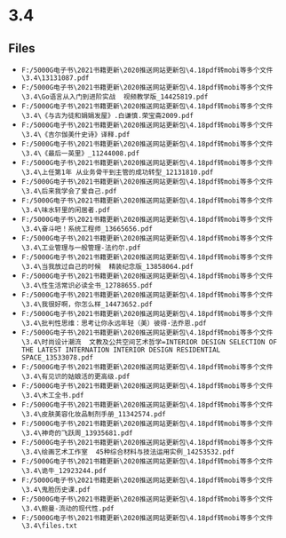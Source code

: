 # 3.4

## Files

- `F:/5000G电子书\2021书籍更新\2020推送网站更新包\4.18pdf转mobi等多个文件\3.4\13131087.pdf`
- `F:/5000G电子书\2021书籍更新\2020推送网站更新包\4.18pdf转mobi等多个文件\3.4\Go语言从入门到进阶实战  视频教学版_14425819.pdf`
- `F:/5000G电子书\2021书籍更新\2020推送网站更新包\4.18pdf转mobi等多个文件\3.4\《与古为徒和娟娟发屋》.白谦慎.荣宝斋2009.pdf`
- `F:/5000G电子书\2021书籍更新\2020推送网站更新包\4.18pdf转mobi等多个文件\3.4\《吉尔伽美什史诗》译释.pdf`
- `F:/5000G电子书\2021书籍更新\2020推送网站更新包\4.18pdf转mobi等多个文件\3.4\《最后一英里》_11244008.pdf`
- `F:/5000G电子书\2021书籍更新\2020推送网站更新包\4.18pdf转mobi等多个文件\3.4\上任第1年 从业务骨干到主管的成功转型_12131810.pdf`
- `F:/5000G电子书\2021书籍更新\2020推送网站更新包\4.18pdf转mobi等多个文件\3.4\后来我学会了爱自己.pdf`
- `F:/5000G电子书\2021书籍更新\2020推送网站更新包\4.18pdf转mobi等多个文件\3.4\味水轩里的闲居者.pdf`
- `F:/5000G电子书\2021书籍更新\2020推送网站更新包\4.18pdf转mobi等多个文件\3.4\奋斗吧！系统工程师_13665656.pdf`
- `F:/5000G电子书\2021书籍更新\2020推送网站更新包\4.18pdf转mobi等多个文件\3.4\工业管理与一般管理-法约尔.pdf`
- `F:/5000G电子书\2021书籍更新\2020推送网站更新包\4.18pdf转mobi等多个文件\3.4\当我放过自己的时候  精装纪念版_13858064.pdf`
- `F:/5000G电子书\2021书籍更新\2020推送网站更新包\4.18pdf转mobi等多个文件\3.4\性生活常识必读全书_12788655.pdf`
- `F:/5000G电子书\2021书籍更新\2020推送网站更新包\4.18pdf转mobi等多个文件\3.4\我很好啊，你怎么样_14473652.pdf`
- `F:/5000G电子书\2021书籍更新\2020推送网站更新包\4.18pdf转mobi等多个文件\3.4\批判性思维：思考让你永远年轻（美）彼得·法乔恩.pdf`
- `F:/5000G电子书\2021书籍更新\2020推送网站更新包\4.18pdf转mobi等多个文件\3.4\时尚设计潮流  文教及公共空间艺术哲学=INTERIOR DESIGN SELECTION OF THE LATEST INTERNATION INTERIOR DESIGN RESIDENTIAL SPACE_13533078.pdf`
- `F:/5000G电子书\2021书籍更新\2020推送网站更新包\4.18pdf转mobi等多个文件\3.4\有见识的姑娘活的更高级.pdf`
- `F:/5000G电子书\2021书籍更新\2020推送网站更新包\4.18pdf转mobi等多个文件\3.4\木工全书.pdf`
- `F:/5000G电子书\2021书籍更新\2020推送网站更新包\4.18pdf转mobi等多个文件\3.4\皮肤美容化妆品制剂手册_11342574.pdf`
- `F:/5000G电子书\2021书籍更新\2020推送网站更新包\4.18pdf转mobi等多个文件\3.4\神奇的飞跃周_13935681.pdf`
- `F:/5000G电子书\2021书籍更新\2020推送网站更新包\4.18pdf转mobi等多个文件\3.4\绘画艺术工作室  45种综合材料与技法运用实例_14253532.pdf`
- `F:/5000G电子书\2021书籍更新\2020推送网站更新包\4.18pdf转mobi等多个文件\3.4\诡牛_12923244.pdf`
- `F:/5000G电子书\2021书籍更新\2020推送网站更新包\4.18pdf转mobi等多个文件\3.4\鬼脸历史课.pdf`
- `F:/5000G电子书\2021书籍更新\2020推送网站更新包\4.18pdf转mobi等多个文件\3.4\鲍曼-流动的现代性.pdf`
- `F:/5000G电子书\2021书籍更新\2020推送网站更新包\4.18pdf转mobi等多个文件\3.4\files.txt`
